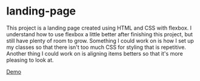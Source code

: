 # landing-page

This project is a landing page created using HTML and CSS with flexbox. I understand how to use flexbox a little better after finishing this project, but still have plenty of room to grow. Something I could work on is how I set up my classes so that there isn't too much CSS for styling that is repetitive. Another thing I could work on is aligning items betters so that it's more pleasing to look at.

[Demo](https://traffis.github.io/landing-page/)
